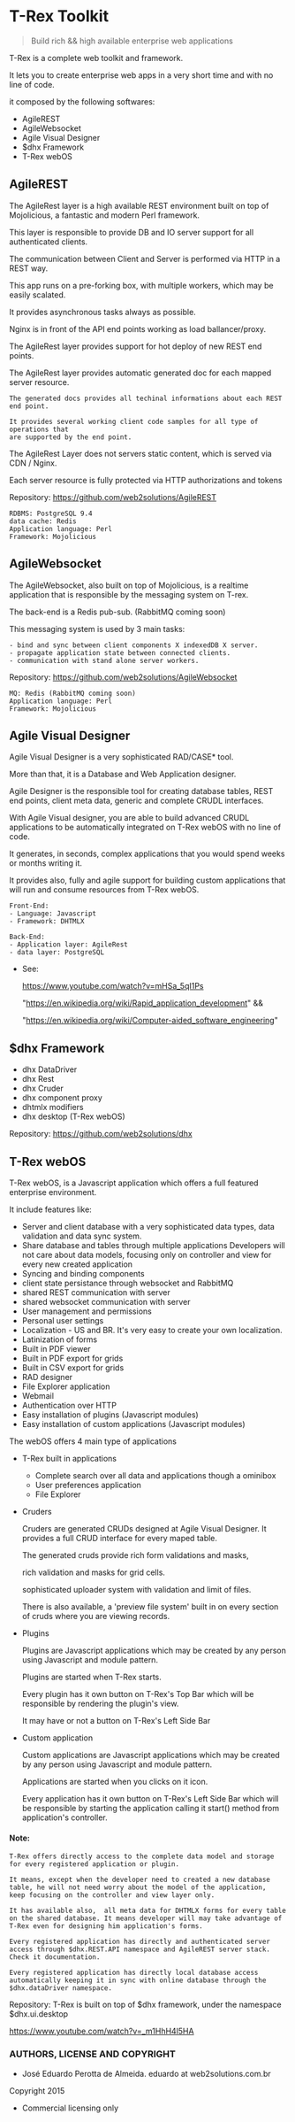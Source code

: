 # T-Rex Toolkit

> Build rich && high available enterprise web applications

T-Rex is a complete web toolkit and framework.

It lets you to create enterprise web apps in a very short time and with no line of code.

it composed by the following softwares:

 - AgileREST
 - AgileWebsocket
 - Agile Visual Designer
 - $dhx Framework
 - T-Rex webOS

## AgileREST

The AgileRest layer is a high available REST environment built on top of Mojolicious, 
a fantastic and modern Perl framework.

This layer is responsible to provide DB and IO server support for all authenticated clients.

The communication between Client and Server is performed via HTTP in a REST way.
 
This app runs on a pre-forking box, with multiple workers, which may be easily scalated.

It provides asynchronous tasks always as possible.
 
Nginx is in front of the API end points working as load ballancer/proxy.
 
The AgileRest layer provides support for hot deploy of new REST end points.
 
The AgileRest layer provides automatic generated doc for each mapped server resource.

	The generated docs provides all techinal informations about each REST end point.
	
	It provides several working client code samples for all type of operations that 
	are supported by the end point.
 
The AgileRest Layer does not servers static content, which is served via CDN / Nginx.
 
Each server resource is fully protected via HTTP authorizations and tokens

Repository: https://github.com/web2solutions/AgileREST


	RDBMS: PostgreSQL 9.4
	data cache: Redis
	Application language: Perl
	Framework: Mojolicious


## AgileWebsocket

The AgileWebsocket, also built on top of Mojolicious, is a realtime application that is responsible by the messaging system on T-rex.

The back-end is a Redis pub-sub. (RabbitMQ coming soon)

This messaging system is used by 3 main tasks:

	- bind and sync between client components X indexedDB X server.
	- propagate application state between connected clients.
	- communication with stand alone server workers.

Repository: https://github.com/web2solutions/AgileWebsocket

	
	MQ: Redis (RabbitMQ coming soon)
	Application language: Perl
	Framework: Mojolicious


## Agile Visual Designer

Agile Visual Designer is a very sophisticated RAD/CASE* tool. 

More than that, it is a Database and Web Application designer.

Agile Designer is the responsible tool for creating database tables, 
REST end points, client meta data, generic and complete CRUDL interfaces.

With Agile Visual designer, you are able to build advanced CRUDL applications to be 
automatically integrated on T-Rex webOS with no line of code.

It generates, in seconds, complex applications that you would spend weeks or months writing it.

It provides also, fully and agile support for building custom applications that will 
run and consume resources from T-Rex webOS.

	Front-End: 
	- Language: Javascript
	- Framework: DHTMLX

	Back-End:
	- Application layer: AgileRest
	- data layer: PostgreSQL

* See:

	https://www.youtube.com/watch?v=mHSa_5qI1Ps

	"https://en.wikipedia.org/wiki/Rapid_application_development" &&

	"https://en.wikipedia.org/wiki/Computer-aided_software_engineering"


## $dhx Framework

 - dhx DataDriver
 - dhx Rest
 - dhx Cruder
 - dhx component proxy
 - dhtmlx modifiers
 - dhx desktop (T-Rex webOS)


Repository: https://github.com/web2solutions/dhx

## T-Rex webOS

T-Rex webOS, is a Javascript application which offers a full featured enterprise environment.

It include features like:

 - Server and client database with a very sophisticated data types, data validation and data sync system.
 - Share database and tables through multiple applications
 	Developers will not care about data models, focusing only on controller and view for every new created application
 - Syncing and binding components
 - client state persistance through websocket and RabbitMQ
 - shared REST communication with server
 - shared websocket communication with server
 - User management and permissions
 - Personal user settings
 - Localization - US and BR. It's very easy to create your own localization.
 - Latinization of forms
 - Built in PDF viewer
 - Built in PDF export for grids
 - Built in CSV export for grids
 - RAD designer
 - File Explorer application
 - Webmail
 - Authentication over HTTP
 - Easy installation of plugins (Javascript modules)
 - Easy installation of custom applications (Javascript modules)

The webOS offers 4 main type of applications

 - T-Rex built in applications
 	- Complete search over all data and applications though a ominibox
 	- User preferences application
 	- File Explorer

 - Cruders

 	Cruders are generated CRUDs designed at Agile Visual Designer. 
 	It provides a full CRUD interface for every maped table.

 	The generated cruds provide rich form validations and masks, 
 	
 	rich validation and masks for grid cells.
 	
 	sophisticated uploader system with validation and limit of files.

 	There is also available, a 'preview file system' built in on every section of cruds where you are viewing records.

 - Plugins

 	Plugins are Javascript applications which may be created by any person using Javascript and module pattern.
 	
 	Plugins are started when T-Rex starts.

 	Every plugin has it own button on T-Rex's Top Bar which will be responsible by rendering the plugin's view.
 	
 	It may have or not a button on T-Rex's Left Side Bar


 - Custom application

 	Custom applications are Javascript applications which may be created by any person using Javascript and module pattern.
 	
 	Applications are started when you clicks on it icon.
 	
 	Every application has it own button on T-Rex's Left Side Bar which will be responsible by starting the application calling it start() method from application's controller.




 #### Note:


 	T-Rex offers directly access to the complete data model and storage for every registered application or plugin. 

 	It means, except when the developer need to created a new database table, he will not need worry about the model of the application,
 	keep focusing on the controller and view layer only. 

 	It has available also,  all meta data for DHTMLX forms for every table on the shared database. It means developer will may take advantage of T-Rex even for designing him application's forms.

 	Every registered application has directly and authenticated server access through $dhx.REST.API namespace and AgileREST server stack. Check it documentation.

 	Every registered application has directly local database access automatically keeping it in sync with online database through the $dhx.dataDriver namespace.

Repository: T-Rex is built on top of $dhx framework, under the namespace $dhx.ui.desktop


https://www.youtube.com/watch?v=_m1HhH4l5HA

### AUTHORS, LICENSE AND COPYRIGHT

 - José Eduardo Perotta de Almeida. eduardo at web2solutions.com.br

  Copyright 2015 

- Commercial licensing only